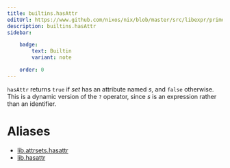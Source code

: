 ```yaml
---
title: builtins.hasAttr
editUrl: https://www.github.com/nixos/nix/blob/master/src/libexpr/primops.cc
description: builtins.hasAttr
sidebar:

    badge:
        text: Builtin
        variant: note

    order: 0
---
```


`hasAttr` returns `true` if *set* has an attribute named *s*, and
`false` otherwise. This is a dynamic version of the `?` operator,
since *s* is an expression rather than an identifier.


# Aliases

- [lib.attrsets.hasattr](/nix-doc-comments/reference/lib/attrsets/lib-attrsets-hasattr)
- [lib.hasattr](/nix-doc-comments/reference/lib/lib-hasattr)


